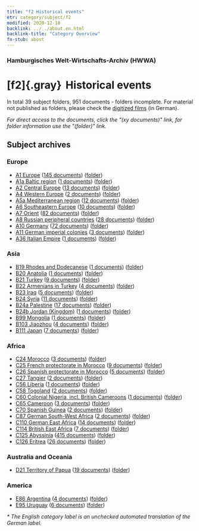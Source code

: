 ```yaml
---
title: "f2 Historical events"
etr: category/subject/f2
modified: 2020-12-18
backlink: ../../about.en.html
backlink-title: "Category Overview"
fn-stub: about
---
```


### Hamburgisches Welt-Wirtschafts-Archiv (HWWA)
# [f2]{.gray}&#8201; Historical events&#160; 





In total 39 subject folders, 951 documents - folders incomplete.
For material not published as folders, please check the [digitized films](/film/h1_sh) (in German).

_For direct access to the documents, click the "(xy documents)" link, for folder information use the "(folder)" link._

## Subject archives



### Europe

- [A1 Europe](../../../geo/about.en.html#A1) (<a href="https://dfg-viewer.de/show/?tx_dlf[id]=https://pm20.zbw.eu/mets/sh/1408xx/140892/1442xx/144286/public.mets.en.xml" target="_blank">145 documents</a>) ([folder](http://purl.org/pressemappe20/folder/sh/140892,144286))
- [A1a Baltic region](../../../geo/about.en.html#A1a) (<a href="https://dfg-viewer.de/show/?tx_dlf[id]=https://pm20.zbw.eu/mets/sh/1408xx/140894/1442xx/144286/public.mets.en.xml" target="_blank">1 documents</a>) ([folder](http://purl.org/pressemappe20/folder/sh/140894,144286))
- [A2 Central Europe](../../../geo/about.en.html#A2) (<a href="https://dfg-viewer.de/show/?tx_dlf[id]=https://pm20.zbw.eu/mets/sh/1408xx/140895/1442xx/144286/public.mets.en.xml" target="_blank">13 documents</a>) ([folder](http://purl.org/pressemappe20/folder/sh/140895,144286))
- [A4 Western Europe](../../../geo/about.en.html#A4) (<a href="https://dfg-viewer.de/show/?tx_dlf[id]=https://pm20.zbw.eu/mets/sh/1408xx/140897/1442xx/144286/public.mets.en.xml" target="_blank">2 documents</a>) ([folder](http://purl.org/pressemappe20/folder/sh/140897,144286))
- [A5a Mediterranean region](../../../geo/about.en.html#A5a) (<a href="https://dfg-viewer.de/show/?tx_dlf[id]=https://pm20.zbw.eu/mets/sh/1408xx/140899/1442xx/144286/public.mets.en.xml" target="_blank">12 documents</a>) ([folder](http://purl.org/pressemappe20/folder/sh/140899,144286))
- [A6 Southeastern Europe](../../../geo/about.en.html#A6) (<a href="https://dfg-viewer.de/show/?tx_dlf[id]=https://pm20.zbw.eu/mets/sh/1409xx/140900/1442xx/144286/public.mets.en.xml" target="_blank">10 documents</a>) ([folder](http://purl.org/pressemappe20/folder/sh/140900,144286))
- [A7 Orient](../../../geo/about.en.html#A7) (<a href="https://dfg-viewer.de/show/?tx_dlf[id]=https://pm20.zbw.eu/mets/sh/1409xx/140902/1442xx/144286/public.mets.en.xml" target="_blank">82 documents</a>) ([folder](http://purl.org/pressemappe20/folder/sh/140902,144286))
- [A8 Russian peripheral countries](../../../geo/about.en.html#A8) (<a href="https://dfg-viewer.de/show/?tx_dlf[id]=https://pm20.zbw.eu/mets/sh/1409xx/140904/1442xx/144286/public.mets.en.xml" target="_blank">28 documents</a>) ([folder](http://purl.org/pressemappe20/folder/sh/140904,144286))
- [A10 Germany](../../../geo/about.en.html#A10) (<a href="https://dfg-viewer.de/show/?tx_dlf[id]=https://pm20.zbw.eu/mets/sh/1261xx/126128/1442xx/144286/public.mets.en.xml" target="_blank">72 documents</a>) ([folder](http://purl.org/pressemappe20/folder/sh/126128,144286))
- [A11 German imperial colonies](../../../geo/about.en.html#A11) (<a href="https://dfg-viewer.de/show/?tx_dlf[id]=https://pm20.zbw.eu/mets/sh/1409xx/140960/1442xx/144286/public.mets.en.xml" target="_blank">3 documents</a>) ([folder](http://purl.org/pressemappe20/folder/sh/140960,144286))
- [A36 Italian Empire](../../../geo/about.en.html#A36) (<a href="https://dfg-viewer.de/show/?tx_dlf[id]=https://pm20.zbw.eu/mets/sh/1410xx/141012/1442xx/144286/public.mets.en.xml" target="_blank">1 documents</a>) ([folder](http://purl.org/pressemappe20/folder/sh/141012,144286))

### Asia

- [B19 Rhodes and Dodecanese](../../../geo/about.en.html#B19) (<a href="https://dfg-viewer.de/show/?tx_dlf[id]=https://pm20.zbw.eu/mets/sh/1411xx/141106/1442xx/144286/public.mets.en.xml" target="_blank">1 documents</a>) ([folder](http://purl.org/pressemappe20/folder/sh/141106,144286))
- [B20 Anatolia](../../../geo/about.en.html#B20) (<a href="https://dfg-viewer.de/show/?tx_dlf[id]=https://pm20.zbw.eu/mets/sh/1411xx/141108/1442xx/144286/public.mets.en.xml" target="_blank">1 documents</a>) ([folder](http://purl.org/pressemappe20/folder/sh/141108,144286))
- [B21 Turkey](../../../geo/about.en.html#B21) (<a href="https://dfg-viewer.de/show/?tx_dlf[id]=https://pm20.zbw.eu/mets/sh/1411xx/141111/1442xx/144286/public.mets.en.xml" target="_blank">9 documents</a>) ([folder](http://purl.org/pressemappe20/folder/sh/141111,144286))
- [B22 Armenians in Turkey](../../../geo/about.en.html#B22) (<a href="https://dfg-viewer.de/show/?tx_dlf[id]=https://pm20.zbw.eu/mets/sh/1411xx/141112/1442xx/144286/public.mets.en.xml" target="_blank">4 documents</a>) ([folder](http://purl.org/pressemappe20/folder/sh/141112,144286))
- [B23 Iraq](../../../geo/about.en.html#B23) (<a href="https://dfg-viewer.de/show/?tx_dlf[id]=https://pm20.zbw.eu/mets/sh/1411xx/141113/1442xx/144286/public.mets.en.xml" target="_blank">5 documents</a>) ([folder](http://purl.org/pressemappe20/folder/sh/141113,144286))
- [B24 Syria](../../../geo/about.en.html#B24) (<a href="https://dfg-viewer.de/show/?tx_dlf[id]=https://pm20.zbw.eu/mets/sh/1411xx/141114/1442xx/144286/public.mets.en.xml" target="_blank">11 documents</a>) ([folder](http://purl.org/pressemappe20/folder/sh/141114,144286))
- [B24a Palestine](../../../geo/about.en.html#B24a) (<a href="https://dfg-viewer.de/show/?tx_dlf[id]=https://pm20.zbw.eu/mets/sh/1411xx/141115/1442xx/144286/public.mets.en.xml" target="_blank">17 documents</a>) ([folder](http://purl.org/pressemappe20/folder/sh/141115,144286))
- [B24b Jordan (Kingdom)](../../../geo/about.en.html#B24b) (<a href="https://dfg-viewer.de/show/?tx_dlf[id]=https://pm20.zbw.eu/mets/sh/1411xx/141116/1442xx/144286/public.mets.en.xml" target="_blank">1 documents</a>) ([folder](http://purl.org/pressemappe20/folder/sh/141116,144286))
- [B99 Mongolia](../../../geo/about.en.html#B99) (<a href="https://dfg-viewer.de/show/?tx_dlf[id]=https://pm20.zbw.eu/mets/sh/1412xx/141261/1442xx/144286/public.mets.en.xml" target="_blank">1 documents</a>) ([folder](http://purl.org/pressemappe20/folder/sh/141261,144286))
- [B103 Jiaozhou](../../../geo/about.en.html#B103) (<a href="https://dfg-viewer.de/show/?tx_dlf[id]=https://pm20.zbw.eu/mets/sh/1261xx/126163/1442xx/144286/public.mets.en.xml" target="_blank">4 documents</a>) ([folder](http://purl.org/pressemappe20/folder/sh/126163,144286))
- [B111 Japan](../../../geo/about.en.html#B111) (<a href="https://dfg-viewer.de/show/?tx_dlf[id]=https://pm20.zbw.eu/mets/sh/1412xx/141272/1442xx/144286/public.mets.en.xml" target="_blank">7 documents</a>) ([folder](http://purl.org/pressemappe20/folder/sh/141272,144286))

### Africa

- [C24 Morocco](../../../geo/about.en.html#C24) (<a href="https://dfg-viewer.de/show/?tx_dlf[id]=https://pm20.zbw.eu/mets/sh/1413xx/141356/1442xx/144286/public.mets.en.xml" target="_blank">3 documents</a>) ([folder](http://purl.org/pressemappe20/folder/sh/141356,144286))
- [C25 French protectorate in Morocco](../../../geo/about.en.html#C25) (<a href="https://dfg-viewer.de/show/?tx_dlf[id]=https://pm20.zbw.eu/mets/sh/1413xx/141358/1442xx/144286/public.mets.en.xml" target="_blank">9 documents</a>) ([folder](http://purl.org/pressemappe20/folder/sh/141358,144286))
- [C26 Spanish protectorate in Morocco](../../../geo/about.en.html#C26) (<a href="https://dfg-viewer.de/show/?tx_dlf[id]=https://pm20.zbw.eu/mets/sh/1413xx/141359/1442xx/144286/public.mets.en.xml" target="_blank">5 documents</a>) ([folder](http://purl.org/pressemappe20/folder/sh/141359,144286))
- [C27 Tangier](../../../geo/about.en.html#C27) (<a href="https://dfg-viewer.de/show/?tx_dlf[id]=https://pm20.zbw.eu/mets/sh/1413xx/141360/1442xx/144286/public.mets.en.xml" target="_blank">2 documents</a>) ([folder](http://purl.org/pressemappe20/folder/sh/141360,144286))
- [C56 Liberia](../../../geo/about.en.html#C56) (<a href="https://dfg-viewer.de/show/?tx_dlf[id]=https://pm20.zbw.eu/mets/sh/1414xx/141405/1442xx/144286/public.mets.en.xml" target="_blank">1 documents</a>) ([folder](http://purl.org/pressemappe20/folder/sh/141405,144286))
- [C58 Togoland](../../../geo/about.en.html#C58) (<a href="https://dfg-viewer.de/show/?tx_dlf[id]=https://pm20.zbw.eu/mets/sh/1414xx/141408/1442xx/144286/public.mets.en.xml" target="_blank">2 documents</a>) ([folder](http://purl.org/pressemappe20/folder/sh/141408,144286))
- [C60 Colonial Nigeria, incl. British Cameroons](../../../geo/about.en.html#C60) (<a href="https://dfg-viewer.de/show/?tx_dlf[id]=https://pm20.zbw.eu/mets/sh/1414xx/141409/1442xx/144286/public.mets.en.xml" target="_blank">1 documents</a>) ([folder](http://purl.org/pressemappe20/folder/sh/141409,144286))
- [C65 Cameroon](../../../geo/about.en.html#C65) (<a href="https://dfg-viewer.de/show/?tx_dlf[id]=https://pm20.zbw.eu/mets/sh/1414xx/141410/1442xx/144286/public.mets.en.xml" target="_blank">3 documents</a>) ([folder](http://purl.org/pressemappe20/folder/sh/141410,144286))
- [C70 Spanish Guinea](../../../geo/about.en.html#C70) (<a href="https://dfg-viewer.de/show/?tx_dlf[id]=https://pm20.zbw.eu/mets/sh/1414xx/141412/1442xx/144286/public.mets.en.xml" target="_blank">2 documents</a>) ([folder](http://purl.org/pressemappe20/folder/sh/141412,144286))
- [C87 German South-West Africa](../../../geo/about.en.html#C87) (<a href="https://dfg-viewer.de/show/?tx_dlf[id]=https://pm20.zbw.eu/mets/sh/1414xx/141450/1442xx/144286/public.mets.en.xml" target="_blank">2 documents</a>) ([folder](http://purl.org/pressemappe20/folder/sh/141450,144286))
- [C110 German East Africa](../../../geo/about.en.html#C110) (<a href="https://dfg-viewer.de/show/?tx_dlf[id]=https://pm20.zbw.eu/mets/sh/1414xx/141471/1442xx/144286/public.mets.en.xml" target="_blank">14 documents</a>) ([folder](http://purl.org/pressemappe20/folder/sh/141471,144286))
- [C114 British East Africa](../../../geo/about.en.html#C114) (<a href="https://dfg-viewer.de/show/?tx_dlf[id]=https://pm20.zbw.eu/mets/sh/1414xx/141473/1442xx/144286/public.mets.en.xml" target="_blank">7 documents</a>) ([folder](http://purl.org/pressemappe20/folder/sh/141473,144286))
- [C125 Abyssinia](../../../geo/about.en.html#C125) (<a href="https://dfg-viewer.de/show/?tx_dlf[id]=https://pm20.zbw.eu/mets/sh/1414xx/141482/1442xx/144286/public.mets.en.xml" target="_blank">415 documents</a>) ([folder](http://purl.org/pressemappe20/folder/sh/141482,144286))
- [C126 Eritrea](../../../geo/about.en.html#C126) (<a href="https://dfg-viewer.de/show/?tx_dlf[id]=https://pm20.zbw.eu/mets/sh/1414xx/141483/1442xx/144286/public.mets.en.xml" target="_blank">26 documents</a>) ([folder](http://purl.org/pressemappe20/folder/sh/141483,144286))

### Australia and Oceania

- [D21 Territory of Papua](../../../geo/about.en.html#D21) (<a href="https://dfg-viewer.de/show/?tx_dlf[id]=https://pm20.zbw.eu/mets/sh/1416xx/141620/1442xx/144286/public.mets.en.xml" target="_blank">19 documents</a>) ([folder](http://purl.org/pressemappe20/folder/sh/141620,144286))

### America

- [E86 Argentina](../../../geo/about.en.html#E86) (<a href="https://dfg-viewer.de/show/?tx_dlf[id]=https://pm20.zbw.eu/mets/sh/1416xx/141692/1442xx/144286/public.mets.en.xml" target="_blank">4 documents</a>) ([folder](http://purl.org/pressemappe20/folder/sh/141692,144286))
- [E95 Uruguay](../../../geo/about.en.html#E95) (<a href="https://dfg-viewer.de/show/?tx_dlf[id]=https://pm20.zbw.eu/mets/sh/1416xx/141695/1442xx/144286/public.mets.en.xml" target="_blank">6 documents</a>) ([folder](http://purl.org/pressemappe20/folder/sh/141695,144286))


_* The English category label is an unchecked automated translation of the German label._

